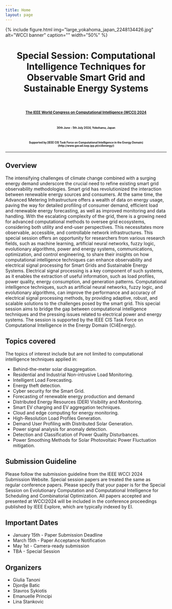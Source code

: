 ```yaml
---
title: Home
layout: page
---
```


{% include figure.html img="large_yokahoma_japan_2248134426.jpg" alt="WCCI banner" caption="" width="50%" %}

<h1 style="text-align: center;"> Special Session: Computational Intelligence Techniques for Observable Smart Grid and Sustainable Energy Systems</h1> <br> <h1 style="text-align: center; font-size:80%;"><a href="https://2024.ieeewcci.org/">The IEEE World Congress on Computational Intelligence (WCCI) 2024</a></h1> <br> <h2 style="text-align: center; font-size:60%;"> 30th June - 5th July 2024, Yokohama, Japan</h2> <br> <h2 style="text-align: center; font-size:60%;"> Supported by [IEEE CIS Task Force on Computational Intelligence in the Energy Domain](http://www.gecad.isep.ipp.pt/ci4energy/)</h2>

---

## Overview

The intensifying challenges of climate change combined with a surging energy demand 
underscore the crucial need to refine existing smart grid observability methodologies. Smart 
grid has revolutionized the interaction between renewable energy sources and consumers. 
At the same time, the Advanced Metering Infrastructure offers a wealth of data on energy 
usage, paving the way for detailed profiling of consumer demand, efficient load and 
renewable energy forecasting, as well as improved monitoring and data handling.
With the escalating complexity of the grid, there is a growing need for advanced 
computational methods to oversee grid ecosystems, considering both utility and end-user 
perspectives. This necessitates more observable, accessible, and controllable network 
infrastructures.
This special session offers an opportunity for researchers from various research fields, such 
as machine learning, artificial neural networks, fuzzy logic, evolutionary algorithms, power 
and energy systems, communications, optimization, and control engineering, to share their 
insights on how computational intelligence techniques can enhance observability and 
electrical signal processing for Smart Grids and Sustainable Energy Systems.
Electrical signal processing is a key component of such systems, as it enables the extraction 
of useful information, such as load profiles, power quality, energy consumption, and 
generation patterns. Computational intelligence techniques, such as artificial neural 
networks, fuzzy logic, and evolutionary algorithms, can improve the performance and 
accuracy of electrical signal processing methods, by providing adaptive, robust, and scalable 
solutions to the challenges posed by the smart grid.
This special session aims to bridge the gap between computational intelligence techniques 
and the pressing issues related to electrical power and energy systems. The session is 
supported by the IEEE CIS Task Force on Computational Intelligence in the Energy Domain (CI4Energy).

## Topics covered

The topics of interest include but are not limited to computational intelligence techniques 
applied in:
* Behind-the-meter solar disaggregation.
* Residential and Industrial Non-intrusive Load Monitoring.
* Intelligent Load Forecasting.
* Energy theft detection.
* Cyber security for the Smart Grid.
* Forecasting of renewable energy production and demand
* Distributed Energy Resources (DER) Visibility and Monitoring.
* Smart EV charging and EV aggregation techniques.
* Cloud and edge computing for energy monitoring.
* High-Resolution Load Profiles Generation.
* Demand User Profiling with Distributed Solar Generation.
* Power signal analysis for anomaly detection.
* Detection and Classification of Power Quality Disturbances.
* Power Smoothing Methods for Solar Photovoltaic Power Fluctuation mitigation.

## Submission Guideline

Please follow the submission guideline from the IEEE WCCI 2024 Submission Website. Special session papers are treated the same as regular conference papers. Please specify that your paper is for the Special Session on Evolutionary Computation and Computational Intelligence for Scheduling and Combinatorial Optimization. All papers accepted and presented at WCCI2024 will be included in the conference proceedings published by IEEE Explore, which are typically indexed by EI.

## Important Dates

- January 15th - Paper Submission Deadline
- March 15th - Paper Acceptance Notification
- May 1st - Camera-ready submission
- TBA - Special Session

## Organizers

- Giulia Tanoni
- Djordje Batic
- Stavros Sykiotis
- Emanuelle Principi
- Lina Stankovic